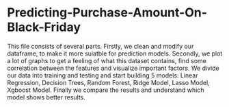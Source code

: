 # Predicting-Purchase-Amount-On-Black-Friday
This file consists of several parts. Firstly, we clean and modify our dataframe, to make it more suiatble for prediction models. Secondly, we plot a lot of graphs to get a feeling of what this dataset contains, find some correlation between the features and visualize important factors. We divide our data into training and testing and start building 5 models: Linear Regression, Decision Trees, Random Forest, Ridge Model, Lasso Model, Xgboost Model. Finally we compare the results and understand which model shows better results. 

